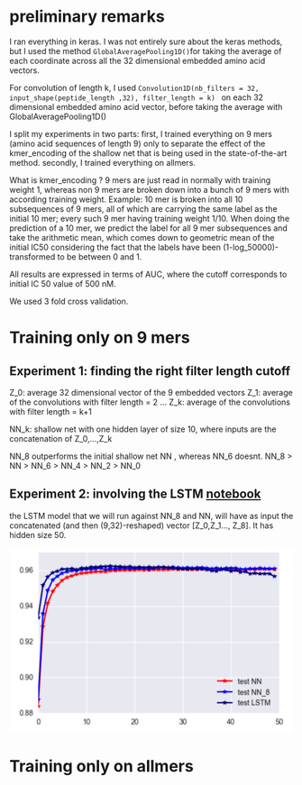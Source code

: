 # preliminary remarks

I ran everything in keras. I was not entirely sure about the keras methods, but I used the method `GlobalAveragePooling1D()`for taking the average of each coordinate across all the 32 dimensional embedded amino acid vectors. 

For convolution of length k, I used `Convolution1D(nb_filters = 32, input_shape(peptide_length ,32), filter_length = k) ` on each 32 dimensional embedded amino acid vector, before taking the average with GlobalAveragePooling1D()

I split my experiments in two parts: first, I trained everything on 9 mers (amino acid sequences of length 9) only to separate the effect of the kmer_encoding of the shallow net that is being used in the state-of-the-art method. secondly, I trained everything on allmers.

What is kmer_encoding ? 9 mers are just read in normally with training weight 1, whereas non 9 mers are broken down into a bunch of 9 mers with according training weight. Example: 10 mer is broken into all 10 subsequences of 9 mers, all of which are carrying the same label as the initial 10 mer; every such 9 mer having training weight 1/10. When doing the prediction of a 10 mer, we predict the label for all 9 mer subsequences and take the arithmetic mean, which comes down to geometric mean of the initial IC50 considering the fact that the labels have been (1-log_50000)-transformed to be between 0 and 1. 

All results are expressed in terms of AUC, where the cutoff corresponds to initial IC 50 value of 500 nM. 

We used 3 fold cross validation. 

# Training only on 9 mers

## Experiment 1: finding the right filter length cutoff

Z_0: average 32 dimensional vector of the 9 embedded vectors 
Z_1: average of the convolutions with filter length = 2
...
Z_k: average of the convolutions with filter length = k+1

NN_k: shallow net with one hidden layer of size 10, where inputs are the concatenation of Z_0,...,Z_k

NN_8 outperforms the initial shallow net NN , whereas NN_6 doesnt. 
NN_8 > NN >  NN_6 > NN_4 > NN_2 > NN_0

## Experiment 2: involving the LSTM [notebook](https://github.com/giancarlok/nips-compbio-paper-2016/blob/master/paper-documents/convolution-idea/LSTM%20vs%20NN8%20vs%20NN%20trained%20on%209%20mers.%20.ipynb)

the LSTM model that we will run against NN_8 and NN, will have as input the concatenated (and then (9,32)-reshaped) vector [Z_0,Z_1..., Z_8]. 
It has hidden size 50.

![](https://github.com/giancarlok/nips-compbio-paper-2016/blob/master/paper-documents/convolution-idea/LSTM%20vs%20NN8%20vs%20NN%20trained%20on%209%20mers.png)

# Training only on allmers

